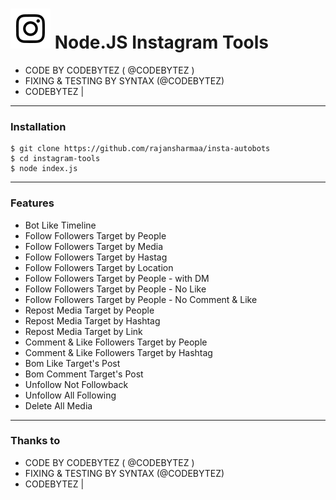# ![Image](Instagram2016_white-(64px).png) Node.JS Instagram Tools

* CODE BY CODEBYTEZ ( @CODEBYTEZ )
* FIXING & TESTING BY SYNTAX (@CODEBYTEZ)
* CODEBYTEZ |


----

### Installation

```
$ git clone https://github.com/rajansharmaa/insta-autobots
$ cd instagram-tools
$ node index.js
```

----

### Features

* Bot Like Timeline
* Follow Followers Target by People
* Follow Followers Target by Media
* Follow Followers Target by Hastag
* Follow Followers Target by Location
* Follow Followers Target by People - with DM
* Follow Followers Target by People - No Like
* Follow Followers Target by People - No Comment & Like
* Repost Media Target by People
* Repost Media Target by Hashtag
* Repost Media Target by Link
* Comment & Like Followers Target by People
* Comment & Like Followers Target by Hashtag
* Bom Like Target's Post
* Bom Comment Target's Post
* Unfollow Not Followback
* Unfollow All Following
* Delete All Media

----

### Thanks to

* CODE BY CODEBYTEZ ( @CODEBYTEZ )
* FIXING & TESTING BY SYNTAX (@CODEBYTEZ)
* CODEBYTEZ | 
